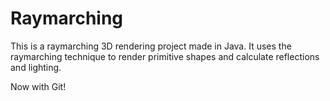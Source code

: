 # Raymarching

This is a raymarching 3D rendering project made in Java. It uses the raymarching technique to render primitive shapes and calculate reflections and lighting.

Now with Git!